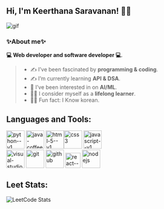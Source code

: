 ##  Hi, I'm Keerthana Saravanan! 🙋‍♀️

![gif](https://github.com/user-attachments/assets/8dff4612-ea42-4537-834b-f8a14205b3c0)

### ✨About me✨ 
**💻 Web developer and software developer 💻**.
>- ✍️ I’ve been fascinated by **programming & coding**.
>- ✍️ I’m currently learning **API & DSA**.
>- 🤖 I’ve been interested in on **AI/ML**.
>- 🙋‍♀️ I consider myself as a **lifelong learner**.
>- 🙋‍♀️ Fun fact: I Know korean.



## Languages and Tools:
<img width="48" height="48" src="https://img.icons8.com/color/48/python--v1.png" alt="python--v1"/> <img width="48" height="48" src="https://img.icons8.com/color/48/java-coffee-cup-logo--v1.png" alt="java-coffee-cup-logo--v1"/> <img width="48" height="48" src="https://img.icons8.com/color/48/html-5--v1.png" alt="html-5--v1"/><img width="48" height="48" src="https://img.icons8.com/fluency/48/css3.png" alt="css3"/> <img width="48" height="48" src="https://img.icons8.com/color/48/javascript--v1.png" alt="javascript--v1"/>
<br>
<img width="48" height="48" src="https://img.icons8.com/color/48/visual-studio-code-2019.png" alt="visual-studio-code-2019"/> <img width="48" height="48" src="https://img.icons8.com/color/48/git.png" alt="git"/>
<img width="48" height="48" src="https://img.icons8.com/material-sharp/48/github.png" alt="github"/>
<img width="40" height="40" src="https://img.icons8.com/ultraviolet/40/react--v1.png" alt="react--v1"/> <img width="48" height="48" src="https://img.icons8.com/color/48/nodejs.png" alt="nodejs"/>
## Leet Stats:
![LeetCode Stats](https://leetcard.jacoblin.cool/keerthanasaravanan04?theme=dark&font=Strait)
<br>

<!---
keerthanasaravanan-04/keerthanasaravanan-04 is a ✨ special ✨ repository because its `README.md` (this file) appears on your GitHub profile.
You can click the Preview link to take a look at your changes.
--->
